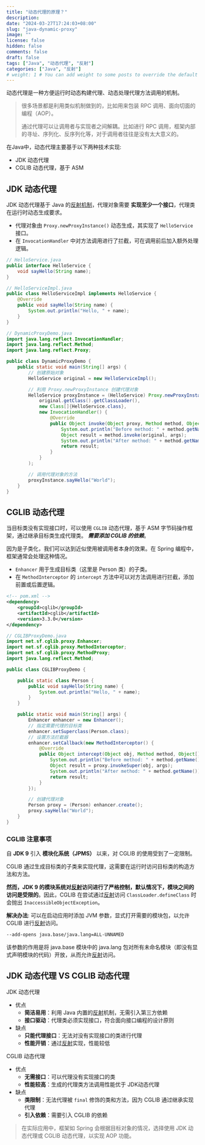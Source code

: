 ```yaml
---
title: "动态代理的原理？"
description:
date: "2024-03-27T17:24:03+08:00"
slug: "java-dynamic-proxy"
image: ""
license: false
hidden: false
comments: false
draft: false
tags: ["Java", "动态代理", "反射"]
categories: ["Java", "反射"]
# weight: 1 # You can add weight to some posts to override the default sorting (date descending)
---
```


动态代理是一种方便运行时动态构建代理、动态处理代理方法调用的机制。

> 很多场景都是利用类似机制做到的，比如用来包装 RPC 调用、面向切面的编程（AOP）。
>
> 通过代理可以让调用者与实现者之间解耦。比如进行 RPC 调用，框架内部的寻址、序列化、反序列化等，对于调用者往往是没有太大意义的。

在Java中，动态代理主要基于以下两种技术实现:

- JDK 动态代理
- CGLIB 动态代理，基于 ASM

## JDK 动态代理

JDK 动态代理基于 Java 的[反射机制](/p/java-reflection)，代理对象需要 **实现至少一个接口**，代理类在运行时动态生成要求。

- 代理对象由 `Proxy.newProxyInstance()` 动态生成，其实现了 `HelloService` 接口。
- 在 `InvocationHandler` 中对方法调用进行了拦截，可在调用前后加入额外处理逻辑。

```java
// HelloService.java
public interface HelloService {
    void sayHello(String name);
}

// HelloServiceImpl.java
public class HelloServiceImpl implements HelloService {
    @Override
    public void sayHello(String name) {
        System.out.println("Hello, " + name);
    }
}

// DynamicProxyDemo.java
import java.lang.reflect.InvocationHandler;
import java.lang.reflect.Method;
import java.lang.reflect.Proxy;

public class DynamicProxyDemo {
    public static void main(String[] args) {
        // 创建原始对象
        HelloService original = new HelloServiceImpl();

        // 利用 Proxy.newProxyInstance 创建代理对象
        HelloService proxyInstance = (HelloService) Proxy.newProxyInstance(
            original.getClass().getClassLoader(),
            new Class[]{HelloService.class},
            new InvocationHandler() {
                @Override
                public Object invoke(Object proxy, Method method, Object[] args) throws Throwable {
                    System.out.println("Before method: " + method.getName());
                    Object result = method.invoke(original, args);
                    System.out.println("After method: " + method.getName());
                    return result;
                }
            }
        );

        // 调用代理对象的方法
        proxyInstance.sayHello("World");
    }
}
```

## CGLIB 动态代理

当目标类没有实现接口时，可以使用 `CGLIB` 动态代理，基于 ASM 字节码操作框架，通过继承目标类生成代理类。 ***需要添加 CGLIB 的依赖***。

因为是子类化，我们可以达到近似使用被调用者本身的效果。在 Spring 编程中，框架通常会处理这种情况。

- `Enhancer` 用于生成目标类（这里是 Person 类）的子类。
- 在 `MethodInterceptor` 的 `intercept` 方法中可以对方法调用进行拦截，添加前置或后置逻辑。

```xml
<!-- pom.xml -->
<dependency>
    <groupId>cglib</groupId>
    <artifactId>cglib</artifactId>
    <version>3.3.0</version>
</dependency>
```

```java
// CGLIBProxyDemo.java
import net.sf.cglib.proxy.Enhancer;
import net.sf.cglib.proxy.MethodInterceptor;
import net.sf.cglib.proxy.MethodProxy;
import java.lang.reflect.Method;

public class CGLIBProxyDemo {

    public static class Person {
        public void sayHello(String name) {
            System.out.println("Hello, " + name);
        }
    }

    public static void main(String[] args) {
        Enhancer enhancer = new Enhancer();
        // 指定需要代理的目标类
        enhancer.setSuperclass(Person.class);
        // 设置方法拦截器
        enhancer.setCallback(new MethodInterceptor() {
            @Override
            public Object intercept(Object obj, Method method, Object[] args, MethodProxy proxy) throws Throwable {
                System.out.println("Before method: " + method.getName());
                Object result = proxy.invokeSuper(obj, args);
                System.out.println("After method: " + method.getName());
                return result;
            }
        });

        // 创建代理对象
        Person proxy = (Person) enhancer.create();
        proxy.sayHello("World");
    }
}

```

### CGLIB 注意事项

自 **JDK 9** 引入 **模块化系统（JPMS）** 以来，对 CGLIB 的使用受到了一定限制。

​CGLIB 通过生成目标类的子类来实现代理，这需要在运行时访问目标类的构造方法和方法。

**​然而，JDK 9 的模块系统对[反射](/p/java-reflection)访问进行了严格控制，默认情况下，模块之间的访问是受限的**。因此，CGLIB 在尝试通过[反射](/p/java-reflection)访问 `ClassLoader.defineClass` 时会抛出 `InaccessibleObjectException`。

**解决办法**: 可以在启动应用时添加 JVM 参数，显式打开需要的模块包，以允许 CGLIB 进行[反射](/p/java-reflection)访问。

```bash
--add-opens java.base/java.lang=ALL-UNNAMED
```

该参数的作用是将 java.base 模块中的 java.lang 包对所有未命名模块（即没有显式声明模块的代码）开放，从而允许[反射](/p/java-reflection)访问。

## JDK 动态代理 VS CGLIB 动态代理

JDK 动态代理

- 优点
  - **简洁易用**：利用 Java 内置的[反射](/p/java-reflection)机制，无需引入第三方依赖
  - **接口驱动**：代理类必须实现接口，符合面向接口编程的设计原则
- 缺点
  - **只能代理接口**：无法对没有实现接口的类进行代理
  - **性能开销**：通过[反射](/p/java-reflection)实现，性能较低

CGLIB 动态代理

- 优点
  - **无需接口**：可以代理没有实现接口的类
  - **性能较高**：生成的代理类方法调用性能优于 JDK动态代理
- 缺点
  - **类限制**：无法代理被 `final` 修饰的类和方法，因为 CGLIB 通过继承实现代理
  - **引入依赖**：需要引入 CGLIB 的依赖

> 在实际应用中，框架如 Spring 会根据目标对象的情况，选择使用 JDK 动态代理或 CGLIB 动态代理，以实现 AOP 功能。​
